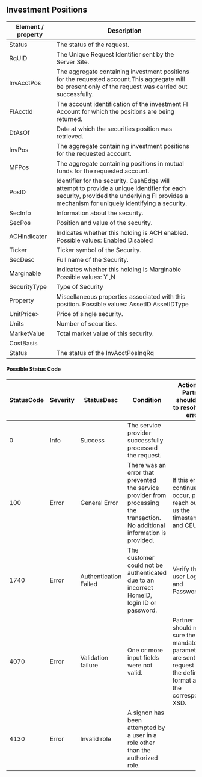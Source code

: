 ## Investment Positions


| Element / property | Description |
| --- | --- |
| Status | The status of the request. |
| RqUID | The Unique Request Identifier sent by the Server Site. |
| InvAcctPos | The aggregate containing investment positions for the requested account.This aggregate will be present only of the request was carried out successfully. |
| FIAcctId | The account identification of the investment FI Account for which the positions are being returned. |
| DtAsOf | Date at which the securities position was retrieved. |
| InvPos | The aggregate containing investment positions for the requested account. |
| MFPos | The aggregate containing positions in mutual funds for the requested account. |
| PosID | Identifier for the security. CashEdge will attempt to provide a unique identifier for each security, provided the underlying FI provides a mechanism for uniquely identifying a security. |
| SecInfo | Information about the security. |
| SecPos | Position and value of the security. |
| ACHIndicator | Indicates whether this holding is ACH enabled. Possible values: Enabled Disabled |
| Ticker | Ticker symbol of the Security. |
| SecDesc | Full name of the Security. |
| Marginable | Indicates whether this holding is Marginable Possible values: Y ,N |
| SecurityType | Type of Security |
| Property | Miscellaneous properties associated with this position. Possible values: AssetID AssetIDType |
| UnitPrice> | Price of single security. |
| Units | Number of securities. |
| MarketValue | Total market value of this security. |
| CostBasis | |
| Status | The status of the InvAcctPosInqRq |

#### Possible Status Code

| StatusCode | Severity | StatusDesc | Condition | Action API Partner should take to resolve the error |
| --- | --- | --- | --- | --- |
| 0 | Info | Success | The service provider successfully processed the request. | | 
| 100 | Error | General Error | There was an error that prevented the service provider from processing the transaction. No additional information is provided. | If this error continues to occur, please reach out to us the timestamp and CEUserId. |
| 1740 | Error | Authentication Failed | The customer could not be authenticated due to an incorrect HomeID, login ID or password. | Verify the user Login ID and Password. |
| 4070 | Error | Validation failure | One or more input fields were not valid. | Partner should make sure the mandatory parameters are sent in the request and in the defined format as in the corresponding XSD. |
| 4130 | Error | Invalid role | A signon has been attempted by a user in a role other than the authorized role. | |

